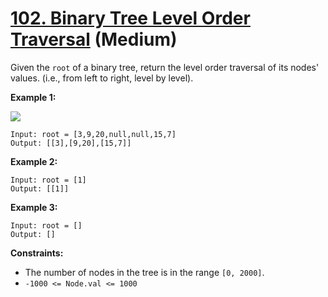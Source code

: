 # [102. Binary Tree Level Order Traversal][link] (Medium)

[link]: https://leetcode.com/problems/binary-tree-level-order-traversal/

Given the `root` of a binary tree, return the level order traversal of its nodes' values. (i.e.,
from left to right, level by level).

**Example 1:**

![](https://assets.leetcode.com/uploads/2021/02/19/tree1.jpg)

```
Input: root = [3,9,20,null,null,15,7]
Output: [[3],[9,20],[15,7]]
```

**Example 2:**

```
Input: root = [1]
Output: [[1]]
```

**Example 3:**

```
Input: root = []
Output: []
```

**Constraints:**

- The number of nodes in the tree is in the range `[0, 2000]`.
- `-1000 <= Node.val <= 1000`
